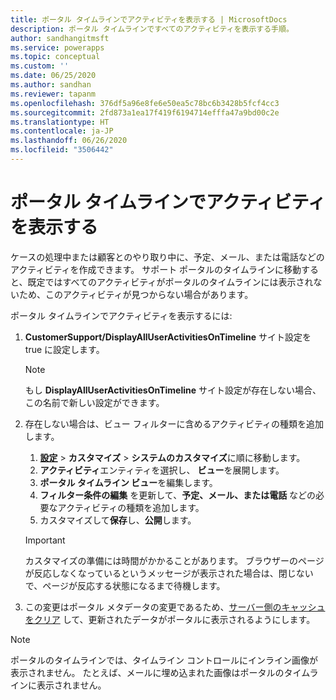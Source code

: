 ```yaml
---
title: ポータル タイムラインでアクティビティを表示する | MicrosoftDocs
description: ポータル タイムラインですべてのアクティビティを表示する手順。
author: sandhangitmsft
ms.service: powerapps
ms.topic: conceptual
ms.custom: ''
ms.date: 06/25/2020
ms.author: sandhan
ms.reviewer: tapanm
ms.openlocfilehash: 376df5a96e8fe6e50ea5c78bc6b3428b5fcf4cc3
ms.sourcegitcommit: 2fd873a1ea17f419f6194714efffa47a9bd00c2e
ms.translationtype: HT
ms.contentlocale: ja-JP
ms.lasthandoff: 06/26/2020
ms.locfileid: "3506442"
---
```

# <a name="view-activities-in-a-portal-timeline"></a>ポータル タイムラインでアクティビティを表示する

ケースの処理中または顧客とのやり取り中に、予定、メール、または電話などのアクティビティを作成できます。 サポート ポータルのタイムラインに移動すると、既定ではすべてのアクティビティがポータルのタイムラインには表示されないため、このアクティビティが見つからない場合があります。 

ポータル タイムラインでアクティビティを表示するには: 

1. **CustomerSupport/DisplayAllUserActivitiesOnTimeline** サイト設定を true に設定します。  
    
    > [!NOTE]
    > もし **DisplayAllUserActivitiesOnTimeline** サイト設定が存在しない場合、この名前で新しい設定ができます。

2. 存在しない場合は、ビュー フィルターに含めるアクティビティの種類を追加します。  
    1. [**設定**](https://docs.microsoft.com/power-platform/admin/admin-settings#app-settings) > **カスタマイズ** > **システムのカスタマイズ**に順に移動します。
    2. **アクティビティ**エンティティを選択し、 **ビュー**を展開します。
    3. **ポータル タイムライン ビュー**を編集します。
    4. **フィルター条件の編集** を更新して、**予定、メール、または電話** などの必要なアクティビティの種類を追加します。
    5. カスタマイズして**保存**し、**公開**します。 

    > [!IMPORTANT]
    > カスタマイズの準備には時間がかかることがあります。 ブラウザーのページが反応しなくなっているというメッセージが表示された場合は、閉じないで、ページが反応する状態になるまで待機します。

3. この変更はポータル メタデータの変更であるため、[サーバー側のキャッシュをクリア](../admin/clear-server-side-cache.md) して、更新されたデータがポータルに表示されるようにします。

> [!NOTE]
> ポータルのタイムラインでは、タイムライン コントロールにインライン画像が表示されません。 たとえば、メールに埋め込まれた画像はポータルのタイムラインに表示されません。
